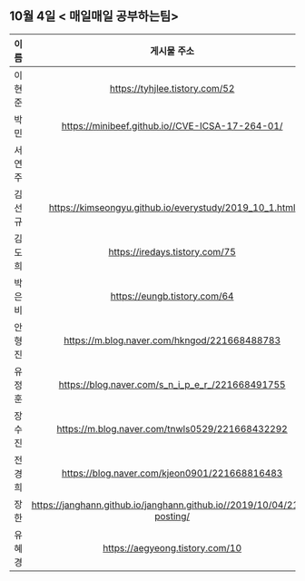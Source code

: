 ## 10월 4일  < 매일매일 공부하는팀>

| 이름   |                         게시물 주소                          |
| ------ | :----------------------------------------------------------: |
| 이현준 |                https://tyhjlee.tistory.com/52                |
| 박민   |       https://minibeef.github.io//CVE-ICSA-17-264-01/        |
| 서연주 |                                                              |
| 김선규 |    https://kimseongyu.github.io/everystudy/2019_10_1.html    |
| 김도희 |                https://iredays.tistory.com/75                |
| 박은비 |                 https://eungb.tistory.com/64                 |
| 안형진 |         https://m.blog.naver.com/hkngod/221668488783         |
| 유정훈 |       https://blog.naver.com/s_n_i_p_e_r_/221668491755       |
| 장수진 |       https://m.blog.naver.com/tnwls0529/221668432292        |
| 전경희 |        https://blog.naver.com/kjeon0901/221668816483         |
| 장한   | https://janghann.github.io/janghann.github.io//2019/10/04/21th-posting/ |
| 유혜경 |               https://aegyeong.tistory.com/10                |

